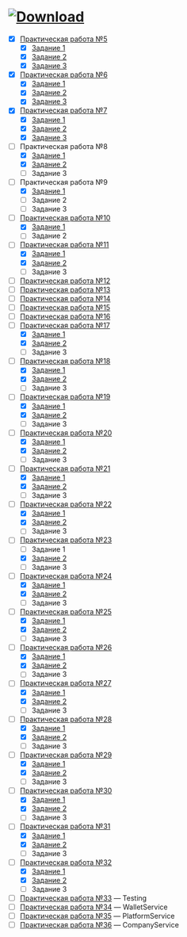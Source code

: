 # <a href="https://github.com/xttqd/obt/releases/download/latest/master.zip"><img alt="Download" src="https://custom-icon-badges.demolab.com/badge/-%D0%A1%D0%BA%D0%B0%D1%87%D0%B0%D1%82%D1%8C%20%D1%80%D0%B5%D0%BF%D0%BE%D0%B7%D0%B8%D1%82%D0%BE%D1%80%D0%B8%D0%B9-198754?style=for-the-badge&logo=download&logoColor=white"></a>

- [x] [Практическая работа №5](pdf/2024/Практическая%20работа%205.pdf)
    - [x] [Задание 1](contracts/5.1_DecimalToBinaryConverter.sol)
    - [x] [Задание 2](contracts/5.2_DecimalToHexConverter.sol)
    - [x] [Задание 3](contracts/5.3_BaseConverter.sol)
- [x] [Практическая работа №6](pdf/2024/Практическая%20работа%206.pdf)
    - [x] [Задание 1](contracts/6.1_Calculator.sol)
    - [x] [Задание 2](contracts/6.2_BitwiseCalculator.sol)
    - [x] [Задание 3](contracts/6.3_BitwiseCalculatorAdvanced.sol)
- [x] [Практическая работа №7](pdf/2024/Практическая%20работа%207.pdf)
    - [x] [Задание 1](contracts/7.1_Exponentiation.sol)
    - [x] [Задание 2](contracts/7.2_BitwiseShift.sol)
    - [x] [Задание 3](contracts/7.3_DateCalculator.sol) 
- [ ] Практическая работа №8
    - [x] [Задание 1](contracts/8_Note.sol)
    - [x] <a download href="https://github.com/xttqd/obt/raw/refs/heads/master/docs/2022/%D0%9F%D1%80%D0%B0%D0%BA%D1%82%D0%B8%D1%87%D0%B5%D1%81%D0%BA%D0%B0%D1%8F%2014.docx">Задание 2</a>
    - [ ] Задание 3
- [ ] Практическая работа №9
    - [x] [Задание 1](contracts/9_NewNote.sol)
    - [ ] Задание 2
    - [ ] Задание 3
- [ ] [Практическая работа №10](pdf/2024/Практическая%20работа%2010.pdf)
    - [x] [Задание 1](contracts/10_Greetings.sol)
    - [ ] Задание 2
- [ ] [Практическая работа №11](pdf/2024/Практическая%20работа%2011.pdf)
    - [x] [Задание 1](contracts/11_Voting.sol)
    - [x] <a download href="https://github.com/xttqd/obt/raw/refs/heads/master/docs/2022/%D0%9F%D1%80%D0%B0%D0%BA%D1%82%D0%B8%D1%87%D0%B5%D1%81%D0%BA%D0%B0%D1%8F%2032.docx">Задание 2</a>
    - [ ] Задание 3
- [ ] [Практическая работа №12](pdf/2024/Практическая%20работа%2012.pdf)
- [ ] [Практическая работа №13](pdf/2024/Практическая%20работа%2013.pdf)
- [ ] [Практическая работа №14](pdf/2024/Практическая%20работа%2014.pdf)
- [ ] [Практическая работа №15](pdf/2024/Практическая%20работа%2015.pdf)
- [ ] [Практическая работа №16](pdf/2024/Практическая%20работа%2016.pdf)
- [ ] [Практическая работа №17](pdf/2024/Практическая%20работа%2017.pdf)
    - [x] [Задание 1](contracts/17_Owner.sol)
    - [x] <a download href="https://github.com/xttqd/obt/raw/refs/heads/master/docs/2022/%D0%9F%D1%80%D0%B0%D0%BA%D1%82%D0%B8%D1%87%D0%B5%D1%81%D0%BA%D0%B0%D1%8F%2015.docx">Задание 2</a>
    - [ ] Задание 3
- [ ] [Практическая работа №18](pdf/2024/Практическая%20работа%2018.pdf)
    - [x] [Задание 1](contracts/18_Grades.sol)
    - [x] <a download href="https://github.com/xttqd/obt/raw/refs/heads/master/docs/2022/%D0%9F%D1%80%D0%B0%D0%BA%D1%82%D0%B8%D1%87%D0%B5%D1%81%D0%BA%D0%B0%D1%8F%2016.docx">Задание 2</a>
    - [ ] Задание 3
- [ ] [Практическая работа №19](pdf/2024/Практическая%20работа%2019.pdf)
    - [x] [Задание 1](contracts/19_Address.sol)
    - [x] <a download href="https://github.com/xttqd/obt/raw/refs/heads/master/docs/2022/%D0%9F%D1%80%D0%B0%D0%BA%D1%82%D0%B8%D1%87%D0%B5%D1%81%D0%BA%D0%B0%D1%8F%2017.docx">Задание 2</a>
    - [ ] Задание 3
- [ ] [Практическая работа №20](pdf/2024/Практическая%20работа%2020.pdf)
    - [x] [Задание 1](contracts/20_Voter.sol)
    - [x] <a download href="https://github.com/xttqd/obt/raw/refs/heads/master/docs/2022/%D0%9F%D1%80%D0%B0%D0%BA%D1%82%D0%B8%D1%87%D0%B5%D1%81%D0%BA%D0%B0%D1%8F%2018.docx">Задание 2</a>
    - [ ] Задание 3
- [ ] [Практическая работа №21](pdf/2024/Практическая%20работа%2021.pdf)
    - [x] [Задание 1](contracts/21_RandomSeven.sol)
    - [x] <a download href="https://github.com/xttqd/obt/raw/refs/heads/master/docs/2022/%D0%9F%D1%80%D0%B0%D0%BA%D1%82%D0%B8%D1%87%D0%B5%D1%81%D0%BA%D0%B0%D1%8F%2019.docx">Задание 2</a>
    - [ ] Задание 3
- [ ] [Практическая работа №22](pdf/2024/Практическая%20работа%2022.pdf)
    - [x] [Задание 1](contracts/22_RLottery.sol)
    - [x] <a download href="https://github.com/xttqd/obt/raw/refs/heads/master/docs/2022/%D0%9F%D1%80%D0%B0%D0%BA%D1%82%D0%B8%D1%87%D0%B5%D1%81%D0%BA%D0%B0%D1%8F%2020.docx">Задание 2</a>
    - [ ] Задание 3
- [ ] [Практическая работа №23](pdf/2024/Практическая%20работа%2023.pdf)
    - [ ] Задание 1
    - [x] <a download href="https://github.com/xttqd/obt/raw/refs/heads/master/docs/2022/%D0%9F%D1%80%D0%B0%D0%BA%D1%82%D0%B8%D1%87%D0%B5%D1%81%D0%BA%D0%B0%D1%8F%2021.docx">Задание 2</a>
    - [ ] Задание 3
- [ ] [Практическая работа №24](pdf/2024/Практическая%20работа%2024.pdf)
    - [x] [Задание 1](contracts/24_Dice_2.sol)
    - [x] <a download href="https://github.com/xttqd/obt/raw/refs/heads/master/docs/2022/%D0%9F%D1%80%D0%B0%D0%BA%D1%82%D0%B8%D1%87%D0%B5%D1%81%D0%BA%D0%B0%D1%8F%2022(%D0%94%D0%BE%D0%B4%D0%B5%D0%BB%D0%B0%D1%82%D1%8C).docx">Задание 2</a>
    - [ ] Задание 3
- [ ] [Практическая работа №25](pdf/2024/Практическая%20работа%2025.pdf)
    - [x] [Задание 1](contracts/25_DragonFarm.sol)
    - [x] <a download href="https://github.com/xttqd/obt/raw/refs/heads/master/docs/2022/%D0%9F%D1%80%D0%B0%D0%BA%D1%82%D0%B8%D1%87%D0%B5%D1%81%D0%BA%D0%B0%D1%8F%2023.docx">Задание 2</a>
    - [ ] Задание 3
- [ ] [Практическая работа №26](pdf/2024/Практическая%20работа%2026.pdf)
    - [x] [Задание 1](contracts/26_DragonForge.sol)
    - [x] <a download href="https://github.com/xttqd/obt/raw/refs/heads/master/docs/2022/%D0%9F%D1%80%D0%B0%D0%BA%D1%82%D0%B8%D1%87%D0%B5%D1%81%D0%BA%D0%B0%D1%8F%2024.docx">Задание 2</a>
    - [ ] Задание 3
- [ ] [Практическая работа №27](pdf/2024/Практическая%20работа%2027.pdf)
    - [x] [Задание 1](contracts/27_Transaction.sol)
    - [x] <a download href="https://github.com/xttqd/obt/raw/refs/heads/master/docs/2022/%D0%9F%D1%80%D0%B0%D0%BA%D1%82%D0%B8%D1%87%D0%B5%D1%81%D0%BA%D0%B0%D1%8F%2025.docx">Задание 2</a>
    - [ ] Задание 3
- [ ] [Практическая работа №28](pdf/2024/Практическая%20работа%2028.pdf)
    - [x] [Задание 1](contracts/28_Split.sol)
    - [x] <a download href="https://github.com/xttqd/obt/raw/refs/heads/master/docs/2022/%D0%9F%D1%80%D0%B0%D0%BA%D1%82%D0%B8%D1%87%D0%B5%D1%81%D0%BA%D0%B0%D1%8F%2026.docx">Задание 2</a>
    - [ ] Задание 3
- [ ] [Практическая работа №29](pdf/2024/Практическая%20работа%2029.pdf)
    - [x] [Задание 1](contracts/29_Donation.sol)
    - [x] <a download href="https://github.com/xttqd/obt/raw/refs/heads/master/docs/2022/%D0%9F%D1%80%D0%B0%D0%BA%D1%82%D0%B8%D1%87%D0%B5%D1%81%D0%BA%D0%B0%D1%8F%2027.docx">Задание 2</a>
    - [ ] Задание 3
- [ ] [Практическая работа №30](pdf/2024/Практическая%20работа%2030.pdf)
    - [x] [Задание 1](contracts/30_BankDeposit.sol)
    - [x] <a download href="https://github.com/xttqd/obt/raw/refs/heads/master/docs/2022/%D0%9F%D1%80%D0%B0%D0%BA%D1%82%D0%B8%D1%87%D0%B5%D1%81%D0%BA%D0%B0%D1%8F%2026.docx">Задание 2</a>
    - [ ] Задание 3
- [ ] [Практическая работа №31](pdf/2024/Практическая%20работа%2031.pdf)
    - [x] [Задание 1](contracts/31_Insurance.sol)
    - [x] <a download href="https://github.com/xttqd/obt/raw/refs/heads/master/docs/2022/%D0%9F%D1%80%D0%B0%D0%BA%D1%82%D0%B8%D1%87%D0%B5%D1%81%D0%BA%D0%B0%D1%8F%2029.docx">Задание 2</a>
    - [ ] Задание 3
- [ ] [Практическая работа №32](pdf/2024/Практическая%20работа%2032.pdf)
    - [x] [Задание 1](contracts/32_MyCoin.sol)
    - [x] <a download href="https://github.com/xttqd/obt/raw/refs/heads/master/docs/2022/%D0%9F%D1%80%D0%B0%D0%BA%D1%82%D0%B8%D1%87%D0%B5%D1%81%D0%BA%D0%B0%D1%8F%2030.docx">Задание 2</a>
    - [ ] Задание 3
- [ ] [Практическая работа №33](pdf/2024/Практическая%20работа%2033.pdf) — Testing
- [ ] [Практическая работа №34](pdf/2024/Практическая%20работа%2034.pdf) — WalletService
- [ ] [Практическая работа №35](pdf/2024/Практическая%20работа%2035.pdf) — PlatformService
- [ ] [Практическая работа №36](pdf/2024/Практическая%20работа%2036.pdf) — CompanyService
